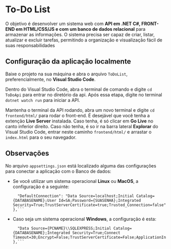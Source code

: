 # To-Do List

O objetivo é desenvolver um sistema web com **API em .NET C#, FRONT-END em HTML/CSS/JS e com um banco
de dados relacional** para armazenar as informações. O sistema precisa ser capaz de criar, listar,
atualizar e excluir tarefas, permitindo a organização e visualização fácil de suas responsabilidades

## Configuração da aplicação localmente

Baixe o projeto na sua máquina e abra o arquivo `ToDoList`, preferencialmente, no **Visual Studio Code**.

Dentro do Visual Studio Code, abra o terminal de comando e digite `cd ToDoApi` para entrar no diretório da api.
Após essa etapa, digite no terminal `dotnet watch run` para iniciar a API.

Mantenha o terminal da API rodando, abra um novo terminal e digite `cd frontend/html/` para rodar o front-end. 
É desejável que você tenha a extenção **Live Server** instalada. Caso tenha, é só clicar em **Go Live** no canto inferior direito.
Caso não tenha, é so ir na barra lateral **Explorar** do Visual Studio Code, entrar neste caminho `frontend/html/` e arrastar o `index.html`
para o seu navegador.

## Observações

No arquivo `appsettings.json` está localizado alguma das configurações para conectar a aplicação com o Banco de dados:
- Se você utilizar um sistema operacional **Linux** ou **MacOS**, a configuração é a seguinte:

  ```"ConnectionStrings": {
    "DefaultConnection": "Data Source=localhost;Initial Catalog={DATABASENAME};User Id=SA;Password={SUASENHA};Integrated Security=True;TrustServerCertificate=true;Trusted_Connection=false"
  },```
  
- Caso seja um sistema operacional **Windows**, a configuração é esta:

  ```"ConnectionStrings": {
    "Data Source={PCNAME}\\SQLEXPRESS;Initial Catalog={DATABASENAME};Integrated Security=True;Connect   Timeout=30;Encrypt=False;TrustServerCertificate=False;ApplicationIntent=ReadWrite;MultiSubnetFailover=False
  },```
